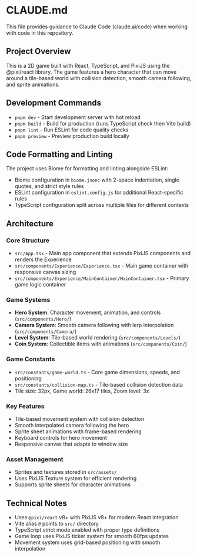 # CLAUDE.md

This file provides guidance to Claude Code (claude.ai/code) when working with code in this repository.

## Project Overview

This is a 2D game built with React, TypeScript, and PixiJS using the @pixi/react library. The game features a hero character that can move around a tile-based world with collision detection, smooth camera following, and sprite animations.

## Development Commands

- `pnpm dev` - Start development server with hot reload
- `pnpm build` - Build for production (runs TypeScript check then Vite build)
- `pnpm lint` - Run ESLint for code quality checks
- `pnpm preview` - Preview production build locally

## Code Formatting and Linting

The project uses Biome for formatting and linting alongside ESLint:
- Biome configuration in `biome.jsonc` with 2-space indentation, single quotes, and strict style rules
- ESLint configuration in `eslint.config.js` for additional React-specific rules
- TypeScript configuration split across multiple files for different contexts

## Architecture

### Core Structure
- `src/App.tsx` - Main app component that extends PixiJS components and renders the Experience
- `src/components/Experience/Experience.tsx` - Main game container with responsive canvas sizing
- `src/components/Experience/MainContainer/MainContainer.tsx` - Primary game logic container

### Game Systems
- **Hero System**: Character movement, animation, and controls (`src/components/Hero/`)
- **Camera System**: Smooth camera following with lerp interpolation (`src/components/Camera/`)
- **Level System**: Tile-based world rendering (`src/components/Levels/`)
- **Coin System**: Collectible items with animations (`src/components/Coin/`)

### Game Constants
- `src/constants/game-world.ts` - Core game dimensions, speeds, and positioning
- `src/constants/collision-map.ts` - Tile-based collision detection data
- Tile size: 32px, Game world: 26x17 tiles, Zoom level: 3x

### Key Features
- Tile-based movement system with collision detection
- Smooth interpolated camera following the hero
- Sprite sheet animations with frame-based rendering
- Keyboard controls for hero movement
- Responsive canvas that adapts to window size

### Asset Management
- Sprites and textures stored in `src/assets/`
- Uses PixiJS Texture system for efficient rendering
- Supports sprite sheets for character animations

## Technical Notes

- Uses `@pixi/react` v8+ with PixiJS v8+ for modern React integration
- Vite alias `@` points to `src/` directory
- TypeScript strict mode enabled with proper type definitions
- Game loop uses PixiJS ticker system for smooth 60fps updates
- Movement system uses grid-based positioning with smooth interpolation